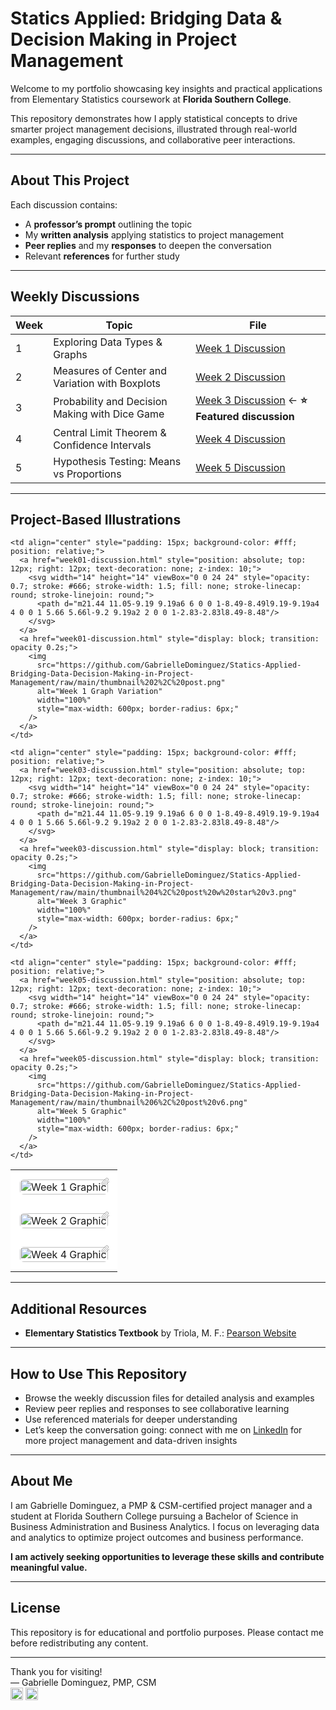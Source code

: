 # Statics Applied: Bridging Data & Decision Making in Project Management

Welcome to my portfolio showcasing key insights and practical applications from Elementary Statistics coursework at **Florida Southern College**.

This repository demonstrates how I apply statistical concepts to drive smarter project management decisions, illustrated through real-world examples, engaging discussions, and collaborative peer interactions.

---

## About This Project

Each discussion contains:  
- A **professor’s prompt** outlining the topic  
- My **written analysis** applying statistics to project management  
- **Peer replies** and my **responses** to deepen the conversation  
- Relevant **references** for further study  

---

## Weekly Discussions

| Week | Topic                                       | File                                    |
|------|---------------------------------------------|-----------------------------------------|
| 1    | Exploring Data Types & Graphs               | [Week 1 Discussion](week01-discussion.md) |
| 2    | Measures of Center and Variation with Boxplots | [Week 2 Discussion](week02-discussion.md) |
| 3    | Probability and Decision Making with Dice Game | [Week 3 Discussion](week03-discussion.md) ← **⭐ Featured discussion** |
| 4    | Central Limit Theorem & Confidence Intervals | [Week 4 Discussion](week04-discussion.md) |
| 5    | Hypothesis Testing: Means vs Proportions    | [Week 5 Discussion](week05-discussion.md) |

---

## Project-Based Illustrations

<table style="width: 100%; table-layout: fixed;">

  <!-- Week 1 -->
  <tr>
    <td align="center" style="padding: 15px; background-color: #fff; position: relative;">
      <a href="week01-discussion.html" style="position: absolute; top: 12px; right: 12px; text-decoration: none; z-index: 10;">
        <svg width="14" height="14" viewBox="0 0 24 24" style="opacity: 0.7; stroke: #666; stroke-width: 1.5; fill: none; stroke-linecap: round; stroke-linejoin: round;">
          <path d="m21.44 11.05-9.19 9.19a6 6 0 0 1-8.49-8.49l9.19-9.19a4 4 0 0 1 5.66 5.66l-9.2 9.19a2 2 0 0 1-2.83-2.83l8.49-8.48"/>
        </svg>
      </a>
      <a href="week01-discussion.html" style="display: block; transition: opacity 0.2s;">
        <img
          src="https://github.com/GabrielleDominguez/Statics-Applied-Bridging-Data-Decision-Making-in-Project-Management/raw/main/thumbnail%201%2C%20post.png"
          alt="Week 1 Graphic"
          width="100%"
          style="max-width: 600px; border-radius: 6px;"
        />
      </a>
    </td>

    <td align="center" style="padding: 15px; background-color: #fff; position: relative;">
      <a href="week01-discussion.html" style="position: absolute; top: 12px; right: 12px; text-decoration: none; z-index: 10;">
        <svg width="14" height="14" viewBox="0 0 24 24" style="opacity: 0.7; stroke: #666; stroke-width: 1.5; fill: none; stroke-linecap: round; stroke-linejoin: round;">
          <path d="m21.44 11.05-9.19 9.19a6 6 0 0 1-8.49-8.49l9.19-9.19a4 4 0 0 1 5.66 5.66l-9.2 9.19a2 2 0 0 1-2.83-2.83l8.49-8.48"/>
        </svg>
      </a>
      <a href="week01-discussion.html" style="display: block; transition: opacity 0.2s;">
        <img
          src="https://github.com/GabrielleDominguez/Statics-Applied-Bridging-Data-Decision-Making-in-Project-Management/raw/main/thumbnail%202%2C%20post.png"
          alt="Week 1 Graph Variation"
          width="100%"
          style="max-width: 600px; border-radius: 6px;"
        />
      </a>
    </td>
  </tr>

  <!-- Week 2 & Week 3 -->
  <tr>
    <td align="center" style="padding: 15px; background-color: #fff; position: relative;">
      <a href="week02-discussion.html" style="position: absolute; top: 12px; right: 12px; text-decoration: none; z-index: 10;">
        <svg width="14" height="14" viewBox="0 0 24 24" style="opacity: 0.7; stroke: #666; stroke-width: 1.5; fill: none; stroke-linecap: round; stroke-linejoin: round;">
          <path d="m21.44 11.05-9.19 9.19a6 6 0 0 1-8.49-8.49l9.19-9.19a4 4 0 0 1 5.66 5.66l-9.2 9.19a2 2 0 0 1-2.83-2.83l8.49-8.48"/>
        </svg>
      </a>
      <a href="week02-discussion.html" style="display: block; transition: opacity 0.2s;">
        <img
          src="https://github.com/GabrielleDominguez/Statics-Applied-Bridging-Data-Decision-Making-in-Project-Management/raw/main/thumbnail%203%2C%20post.png"
          alt="Week 2 Graphic"
          width="100%"
          style="max-width: 600px; border-radius: 6px;"
        />
      </a>
    </td>

    <td align="center" style="padding: 15px; background-color: #fff; position: relative;">
      <a href="week03-discussion.html" style="position: absolute; top: 12px; right: 12px; text-decoration: none; z-index: 10;">
        <svg width="14" height="14" viewBox="0 0 24 24" style="opacity: 0.7; stroke: #666; stroke-width: 1.5; fill: none; stroke-linecap: round; stroke-linejoin: round;">
          <path d="m21.44 11.05-9.19 9.19a6 6 0 0 1-8.49-8.49l9.19-9.19a4 4 0 0 1 5.66 5.66l-9.2 9.19a2 2 0 0 1-2.83-2.83l8.49-8.48"/>
        </svg>
      </a>
      <a href="week03-discussion.html" style="display: block; transition: opacity 0.2s;">
        <img
          src="https://github.com/GabrielleDominguez/Statics-Applied-Bridging-Data-Decision-Making-in-Project-Management/raw/main/thumbnail%204%2C%20post%20w%20star%20v3.png"
          alt="Week 3 Graphic"
          width="100%"
          style="max-width: 600px; border-radius: 6px;"
        />
      </a>
    </td>
  </tr>

  <!-- Week 4 & Week 5 -->
  <tr>
    <td align="center" style="padding: 15px; background-color: #fff; position: relative;">
      <a href="week04-discussion.html" style="position: absolute; top: 12px; right: 12px; text-decoration: none; z-index: 10;">
        <svg width="14" height="14" viewBox="0 0 24 24" style="opacity: 0.7; stroke: #666; stroke-width: 1.5; fill: none; stroke-linecap: round; stroke-linejoin: round;">
          <path d="m21.44 11.05-9.19 9.19a6 6 0 0 1-8.49-8.49l9.19-9.19a4 4 0 0 1 5.66 5.66l-9.2 9.19a2 2 0 0 1-2.83-2.83l8.49-8.48"/>
        </svg>
      </a>
      <a href="week04-discussion.html" style="display: block; transition: opacity 0.2s;">
        <img
          src="https://github.com/GabrielleDominguez/Statics-Applied-Bridging-Data-Decision-Making-in-Project-Management/raw/main/thumbnail%205%2C%20post%20%28final%20v2%29.png"
          alt="Week 4 Graphic"
          width="100%"
          style="max-width: 600px; border-radius: 6px;"
        />
      </a>
    </td>

    <td align="center" style="padding: 15px; background-color: #fff; position: relative;">
      <a href="week05-discussion.html" style="position: absolute; top: 12px; right: 12px; text-decoration: none; z-index: 10;">
        <svg width="14" height="14" viewBox="0 0 24 24" style="opacity: 0.7; stroke: #666; stroke-width: 1.5; fill: none; stroke-linecap: round; stroke-linejoin: round;">
          <path d="m21.44 11.05-9.19 9.19a6 6 0 0 1-8.49-8.49l9.19-9.19a4 4 0 0 1 5.66 5.66l-9.2 9.19a2 2 0 0 1-2.83-2.83l8.49-8.48"/>
        </svg>
      </a>
      <a href="week05-discussion.html" style="display: block; transition: opacity 0.2s;">
        <img
          src="https://github.com/GabrielleDominguez/Statics-Applied-Bridging-Data-Decision-Making-in-Project-Management/raw/main/thumbnail%206%2C%20post%20v6.png"
          alt="Week 5 Graphic"
          width="100%"
          style="max-width: 600px; border-radius: 6px;"
        />
      </a>
    </td>
  </tr>

</table>

<style>
a[href*="week"]:hover img {
  opacity: 0.7;
}
</style>

---
## Additional Resources

- **Elementary Statistics Textbook** by Triola, M. F.: [Pearson Website](https://www.pearson.com/en-us/subject-catalog/p/elementary-statistics/P200000006399/9780137366446?srsltid=AfmBOop8xN8ZxkM5WyngISxC95exMUdZT0OO9hPBOkOjo8TVQgPUJjXr)

---

## How to Use This Repository

- Browse the weekly discussion files for detailed analysis and examples  
- Review peer replies and responses to see collaborative learning  
- Use referenced materials for deeper understanding  
- Let’s keep the conversation going: connect with me on [LinkedIn](https://www.linkedin.com/in/gabrielle-r-dominguez) for more project management and data-driven insights

---

## About Me

I am Gabrielle Dominguez, a PMP & CSM-certified project manager and a student at Florida Southern College pursuing a Bachelor of Science in Business Administration and Business Analytics. I focus on leveraging data and analytics to optimize project outcomes and business performance.

**I am actively seeking opportunities to leverage these skills and contribute meaningful value.**

---

## License

This repository is for educational and portfolio purposes. Please contact me before redistributing any content.

---

Thank you for visiting!  
— Gabrielle Dominguez, PMP, CSM  
[<img src="https://img.icons8.com/color/48/gmail-new.png" alt="Email" width="20" height="20" style="vertical-align:middle;">](mailto:gabrielledominguez05@gmail.com)
[<img src="https://upload.wikimedia.org/wikipedia/commons/c/ca/LinkedIn_logo_initials.png" alt="LinkedIn" width="20" height="20" style="vertical-align:middle;">](https://www.linkedin.com/in/gabrielle-r-dominguez)
